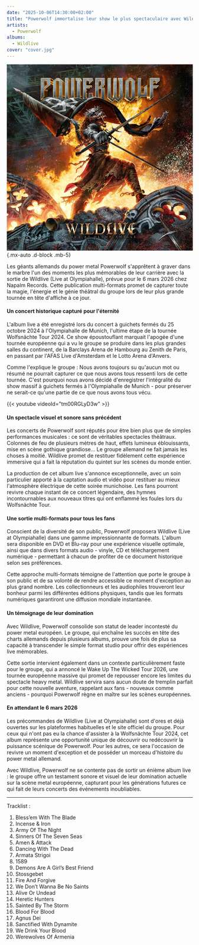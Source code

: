```yaml
---
date: "2025-10-06T14:30:00+02:00"
title: "Powerwolf immortalise leur show le plus spectaculaire avec Wildlive"
artists:
  - Powerwolf
albums:
  - Wildlive
cover: "cover.jpg"
---
```


![Wildlive](album-cover.jpg)
{.mx-auto .d-block .mb-5}

Les géants allemands du power metal Powerwolf s'apprêtent à graver dans le marbre l'un des moments les plus mémorables
de leur carrière avec la sortie de Wildlive (Live at Olympiahalle), prévue pour le 6 mars 2026 chez Napalm Records.
Cette publication multi-formats promet de capturer toute la magie, l'énergie et le génie théâtral du groupe lors de leur
plus grande tournée en tête d'affiche à ce jour.

#### Un concert historique capturé pour l'éternité

L'album live a été enregistré lors du concert à guichets fermés du 25 octobre 2024 à l'Olympiahalle de Munich, l'ultime
étape de la tournée Wolfsnächte Tour 2024. Ce show époustouflant marquait l'apogée d'une tournée européenne qui a vu le
groupe se produire dans les plus grandes salles du continent, de la Barclays Arena de Hambourg au Zenith de Paris, en
passant par l'AFAS Live d'Amsterdam et le Lotto Arena d'Anvers.

Comme l'explique le groupe : Nous avons toujours su qu'aucun mot ou résumé ne pourrait capturer ce que nous avons tous
ressenti lors de cette tournée. C'est pourquoi nous avons décidé d'enregistrer l'intégralité du show massif à guichets
fermés à l'Olympiahalle de Munich - pour préserver ne serait-ce qu'une partie de ce que nous avons tous vécu.

{{< youtube videoId="tm00RGLyD3w" >}}

#### Un spectacle visuel et sonore sans précédent

Les concerts de Powerwolf sont réputés pour être bien plus que de simples performances musicales : ce sont de véritables
spectacles théâtraux. Colonnes de feu de plusieurs mètres de haut, effets lumineux éblouissants, mise en scène gothique
grandiose... Le groupe allemand ne fait jamais les choses à moitié. Wildlive promet de restituer fidèlement cette
expérience immersive qui a fait la réputation du quintet sur les scènes du monde entier.

La production de cet album live s'annonce exceptionnelle, avec un soin particulier apporté à la captation audio et vidéo
pour restituer au mieux l'atmosphère électrique de cette soirée munichoise. Les fans pourront revivre chaque instant de
ce concert légendaire, des hymnes incontournables aux nouveaux titres qui ont enflammé les foules lors du Wolfsnächte
Tour.

#### Une sortie multi-formats pour tous les fans

Conscient de la diversité de son public, Powerwolf proposera Wildlive (Live at Olympiahalle) dans une gamme
impressionnante de formats. L'album sera disponible en DVD et Blu-ray pour une expérience visuelle optimale, ainsi que
dans divers formats audio - vinyle, CD et téléchargement numérique - permettant à chacun de profiter de ce document
historique selon ses préférences.

Cette approche multi-formats témoigne de l'attention que porte le groupe à son public et de sa volonté de rendre
accessible ce moment d'exception au plus grand nombre. Les collectionneurs et les audiophiles trouveront leur bonheur
parmi les différentes éditions physiques, tandis que les formats numériques garantiront une diffusion mondiale
instantanée.

#### Un témoignage de leur domination

Avec Wildlive, Powerwolf consolide son statut de leader incontesté du power metal européen. Le groupe, qui enchaîne les
succès en tête des charts allemands depuis plusieurs albums, prouve une fois de plus sa capacité à transcender le simple
format studio pour offrir des expériences live mémorables.

Cette sortie intervient également dans un contexte particulièrement faste pour le groupe, qui a annoncé le Wake Up The
Wicked Tour 2026, une tournée européenne massive qui promet de repousser encore les limites du spectacle heavy metal.
Wildlive servira sans aucun doute de tremplin parfait pour cette nouvelle aventure, rappelant aux fans - nouveaux comme
anciens - pourquoi Powerwolf règne en maître sur les scènes européennes.

#### En attendant le 6 mars 2026

Les précommandes de Wildlive (Live at Olympiahalle) sont d'ores et déjà ouvertes sur les plateformes habituelles et le
site officiel du groupe. Pour ceux qui n'ont pas eu la chance d'assister à la Wolfsnächte Tour 2024, cet album
représente une opportunité unique de découvrir ou redécouvrir la puissance scénique de Powerwolf. Pour les autres, ce
sera l'occasion de revivre un moment d'exception et de posséder un morceau d'histoire du power metal allemand.

Avec Wildlive, Powerwolf ne se contente pas de sortir un énième album live : le groupe offre un testament sonore et
visuel de leur domination actuelle sur la scène metal européenne, capturant pour les générations futures ce qui fait de
leurs concerts des événements inoubliables.

---

Tracklist :

01. Bless’em With The Blade
02. Incense & Iron
03. Army Of The Night
04. Sinners Of The Seven Seas
05. Amen & Attack
06. Dancing With The Dead
07. Armata Strigoi
08. 1589
09. Demons Are A Girl’s Best Friend
10. Stossgebet
11. Fire And Forgive
12. We Don’t Wanna Be No Saints
13. Alive Or Undead
14. Heretic Hunters
15. Sainted By The Storm
16. Blood For Blood
17. Agnus Dei
18. Sanctified With Dynamite
19. We Drink Your Blood
20. Werewolves Of Armenia
